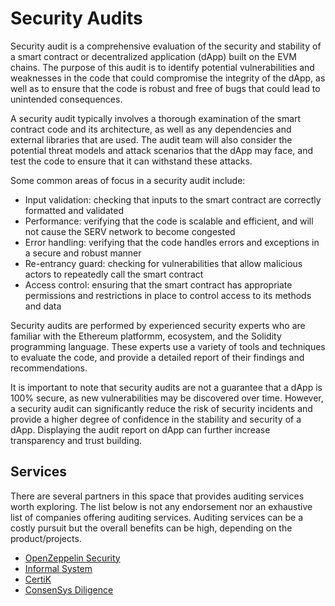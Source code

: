 # Security Audits

Security audit is a comprehensive evaluation of the security and stability of a smart contract or decentralized
application (dApp) built on the EVM chains. The purpose of this audit is to identify potential vulnerabilities and
weaknesses in the code that could compromise the integrity of the dApp, as well as to ensure that the code is robust and
 free of bugs that could lead to unintended consequences.

A security audit typically involves a thorough examination of the smart contract code and its architecture, as well as
 any dependencies and external libraries that are used. The audit team will also consider the potential threat models
  and attack scenarios that the dApp may face, and test the code to ensure that it can withstand these attacks.

Some common areas of focus in a security audit include:

- Input validation: checking that inputs to the smart contract are correctly formatted and validated
- Performance: verifying that the code is scalable and efficient, and will not cause the SERV network to become congested
- Error handling: verifying that the code handles errors and exceptions in a secure and robust manner
- Re-entrancy guard: checking for vulnerabilities that allow malicious actors to repeatedly call the smart contract
- Access control: ensuring that the smart contract has appropriate permissions and restrictions in place to control
access to its methods and data

Security audits are performed by experienced security experts who are familiar with the Ethereum platformm, ecosystem,
and the Solidity programming language. These experts use a variety of tools and techniques to evaluate the code, and
provide a detailed report of their findings and recommendations.

It is important to note that security audits are not a guarantee that a dApp is 100% secure, as new vulnerabilities may
be discovered over time. However, a security audit can significantly reduce the risk of security incidents and provide a
higher degree of confidence in the stability and security of a dApp. Displaying the audit report on dApp can further
increase transparency and trust building.

## Services

There are several partners in this space that provides auditing services worth exploring. The list below is not any
endorsement nor an exhaustive list of companies offering auditing services. Auditing services can be a costly pursuit
but the overall benefits can be high, depending on the product/projects.

- [OpenZeppelin Security](https://www.openzeppelin.com/security-audits)
- [Informal System](https://informal.systems/services/security-audits)
- [CertiK](https://www.certik.com)
- [ConsenSys Diligence](https://consensys.net/diligence/)
